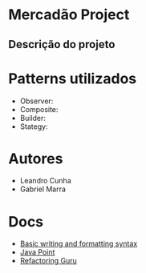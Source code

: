 # Mercadão Project

## Descrição do projeto

# Patterns utilizados

- Observer:
- Composite:
- Builder:
- Stategy:

# Autores

- Leandro Cunha
- Gabriel Marra

# Docs
- [Basic writing and formatting syntax](https://docs.github.com/pt/free-pro-team@latest/github/writing-on-github/basic-writing-and-formatting-syntax#links)
- [Java Point](https://www.javatpoint.com/java-tutorial)
- [Refactoring Guru](https://refactoring.guru/)
